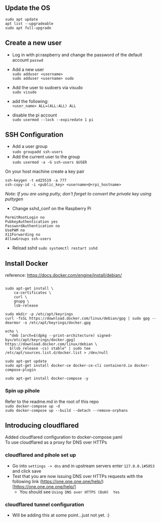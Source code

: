 ## Update the OS  

`sudo apt update`  
`apt list --upgradeable`  
`sudo apt full-upgrade`  

## Create a new user

- Log in with pi:raspberry and change the password of the default account
`passwd`  

- Add a new user  
`sudo adduser <username>`  
`sudo adduser <username> sudo `  

- Add the user to sudoers via visudo  
`sudo visudo`  
- add the following:  
`<user_name> ALL=(ALL:ALL) ALL`  

- disable the pi account  
`sudo usermod --lock --expiredate 1 pi`

## SSH Configuration

- Add a user group  
`sudo groupadd ssh-users`  
- Add the current user to the group  
`sudo usermod -a -G ssh-users $USER`  


On your host machine create a key pair  
```
ssh-keygen -t ed25519 -a 777
ssh-copy-id -i <public_key> <username>@<rpi_hostname>
```  
_Note: If you are using putty, don't forget to convert the private key using puttygen_  


- Change sshd_conf on the Raspberry Pi
```
PermitRootLogin no
PubkeyAuthentication yes
PasswordAuthentication no
UsePAM no
X11Forwarding no
AllowGroups ssh-users
```
- Reload sshd
`sudo systemctl restart sshd`

## Install Docker

reference: https://docs.docker.com/engine/install/debian/  

```sudo apt-get update

sudo apt-get install \
    ca-certificates \
    curl \
    gnupg \
    lsb-release
```    

```
sudo mkdir -p /etc/apt/keyrings
curl -fsSL https://download.docker.com/linux/debian/gpg | sudo gpg --dearmor -o /etc/apt/keyrings/docker.gpg
``` 

```
echo \
  "deb [arch=$(dpkg --print-architecture) signed-by=/etc/apt/keyrings/docker.gpg] https://download.docker.com/linux/debian \
  $(lsb_release -cs) stable" | sudo tee /etc/apt/sources.list.d/docker.list > /dev/null
```
  
```  
sudo apt-get update
sudo apt-get install docker-ce docker-ce-cli containerd.io docker-compose-plugin
```

```
sudo apt-get install docker-compose -y
```

### Spin up pihole  

Refer to the readme.md in the root of this repo  
`sudo docker-compose up -d`  
`sudo docker-compose up --build --detach --remove-orphans`  

## Introducing cloudflared  
Added cloudflared configuration to docker-compose.yaml  
To use cloudflared as a proxy for DNS over HTTPs  

### cloudflared and pihole set up  
- Go into `settings -> dns` and in upstream servers enter `127.0.0.1#5053` and click save  
- Test that you are now issuing DNS over HTTPs requests with the following link (https://one.one.one.one/help/)[https://one.one.one.one/help/]  
  - You should see `Using DNS over HTTPS (DoH)	Yes`  

### cloudflared tunnel configuration  
- Will be adding this at some point...just not yet. :)  